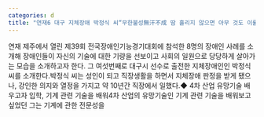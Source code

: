 ```yaml
---
categories: d
title: "연재6 대구 지체장애 박정식 씨“무한불성無汗不成 땀 흘리지 않으면 아무 것도 이룰 수 없다”"
---
```

연재 제주에서 열린 제39회 전국장애인기능경기대회에 참석한 8명의 장애인 사례를 소개해 장애인들이 자신의 기술에 대한 기량을 선보이고 사회의 일원으로 당당하게 살아가는 모습을 소개하고자 한다. 그 여섯번째로 대구시 선수로 출전한 지체장애인인 박정식 씨를 소개한다.박정식 씨는 성인이 되고 직장생활을 하면서 지체장애 판정을 받게 됐으나, 강인한 의지와 열정을 가지고 약 10년간 직장에서 일했다.◆ 4차 산업 유망기술 배우고자 입학, 기계 관련 기술을 배워4차 산업의 유망기술인 기계 관련 기술을 배워보고 싶었던 그는 기계에 관한 전문성을